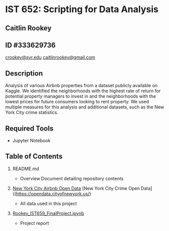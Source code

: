 # IST 652: Scripting for Data Analysis
## Caitlin Rookey
## ID #333629736

crookey@syr.edu
caitlinrookey@gmail.com

## Description

Analysis of various Airbnb properties from a dataset publicly available on Kaggle. We identified the neighborhoods with the highest rate of return for potential property managers to invest in and the neighborhoods with the lowest prices for future consumers looking to rent property. We used multiple measures for this analysis and additional datasets, such as the New York City crime statistics.

## Required Tools

* Jupyter Notebook

## Table of Contents

1. README.md 
    - Overview Document detailing repository contents

2. [New York City Airbnb Open Data](https://www.kaggle.com/datasets/dgomonov/new-york-city-airbnb-open-data)
 [New York City Crime Open Data]((https://opendata.cityofnewyork.us/)
    - All data used in this project

4. [Rookey_IST659_FinalProject.ipynb](https://github.com/cadyannn/portfolio/blob/main/IST%20652/Rookey_IST652_FinalProject.ipynb)
    - Project report

